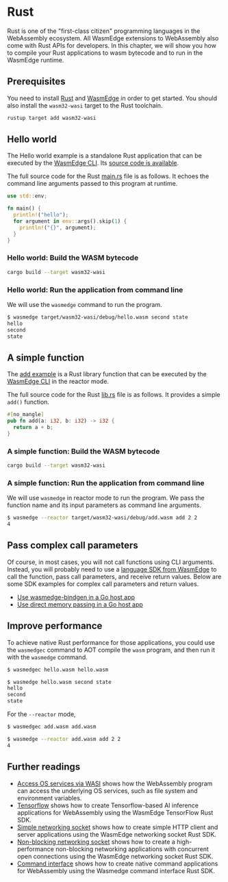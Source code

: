 # Rust

Rust is one of the "first-class citizen" programming languages in the WebAssembly ecosystem. All WasmEdge extensions to WebAssembly also come with Rust APIs for developers.
In this chapter, we will show you how to compile your Rust applications to wasm bytecode and to run in the WasmEdge runtime.

## Prerequisites

You need to install [Rust](https://www.rust-lang.org/tools/install) and [WasmEdge](../start/install.md) in order to get started.
You should also install the `wasm32-wasi` target to the Rust toolchain.

```bash
rustup target add wasm32-wasi
```

## Hello world

The Hello world example is a standalone Rust application that can be executed
by the [WasmEdge CLI](../start/cli.md). Its [source code is available](https://github.com/second-state/wasm-learning/tree/master/cli/hello).

The full source code for the Rust [main.rs](https://github.com/second-state/wasm-learning/blob/master/cli/hello/src/main.rs) file is as follows.
It echoes the command line arguments passed to this program at runtime.

```rust
use std::env;

fn main() {
  println!("hello");
  for argument in env::args().skip(1) {
    println!("{}", argument);
  }
}
```

### Hello world: Build the WASM bytecode

```bash
cargo build --target wasm32-wasi
```

### Hello world: Run the application from command line

We will use the `wasmedge` command to run the program.

```bash
$ wasmedge target/wasm32-wasi/debug/hello.wasm second state
hello
second
state
```

## A simple function

The [add example](https://github.com/second-state/wasm-learning/tree/master/cli/add) is a Rust library function that can be executed
by the [WasmEdge CLI](../start/cli.md) in the reactor mode.

The full source code for the Rust [lib.rs](https://github.com/second-state/wasm-learning/blob/master/cli/add/src/lib.rs) file is as follows.
It provides a simple `add()` function.

```rust
#[no_mangle]
pub fn add(a: i32, b: i32) -> i32 {
  return a + b;
}
```

### A simple function: Build the WASM bytecode

```bash
cargo build --target wasm32-wasi
```

### A simple function: Run the application from command line

We will use `wasmedge` in reactor mode to run the program. We pass the function name and its input parameters as command line arguments.

```bash
$ wasmedge --reactor target/wasm32-wasi/debug/add.wasm add 2 2
4
```

## Pass complex call parameters

Of course, in most cases, you will not call functions using CLI arguments.
Instead, you will probably need to use a [language SDK from WasmEdge](../../embed.md)
to call the function, pass call parameters, and receive return values.
Below are some SDK examples for complex call parameters and return values.

* [Use wasmedge-bindgen in a Go host app](../embed/go/function.md)
* [Use direct memory passing in a Go host app](../embed/go/memory.md)

## Improve performance

To achieve native Rust performance for those applications, you
could use the `wasmedgec` command to AOT compile the `wasm` program,
and then run it with the `wasmedge` command.

```bash
$ wasmedgec hello.wasm hello.wasm

$ wasmedge hello.wasm second state
hello
second
state
```

For the `--reactor` mode,

```bash
$ wasmedgec add.wasm add.wasm

$ wasmedge --reactor add.wasm add 2 2
4
```

## Further readings

* [Access OS services via WASI](rust/wasi.md) shows how the WebAssembly program can access the underlying OS services, such as file system and environment variables.
* [Tensorflow](rust/tensorflow.md) shows how to create Tensorflow-based AI inference applications for WebAssembly using the WasmEdge TensorFlow Rust SDK.
* [Simple networking socket](rust/networking.md) shows how to create simple HTTP client and server applications using the WasmEdge networking socket Rust SDK.
* [Non-blocking networking socket](rust/networking-nonblocking.md) shows how to create a high-performance non-blocking networking applications with concurrent open connections using the WasmEdge networking socket Rust SDK.
* [Command interface](rust/command.md) shows how to create native command applications for WebAssembly using the Wasmedge command interface Rust SDK.
